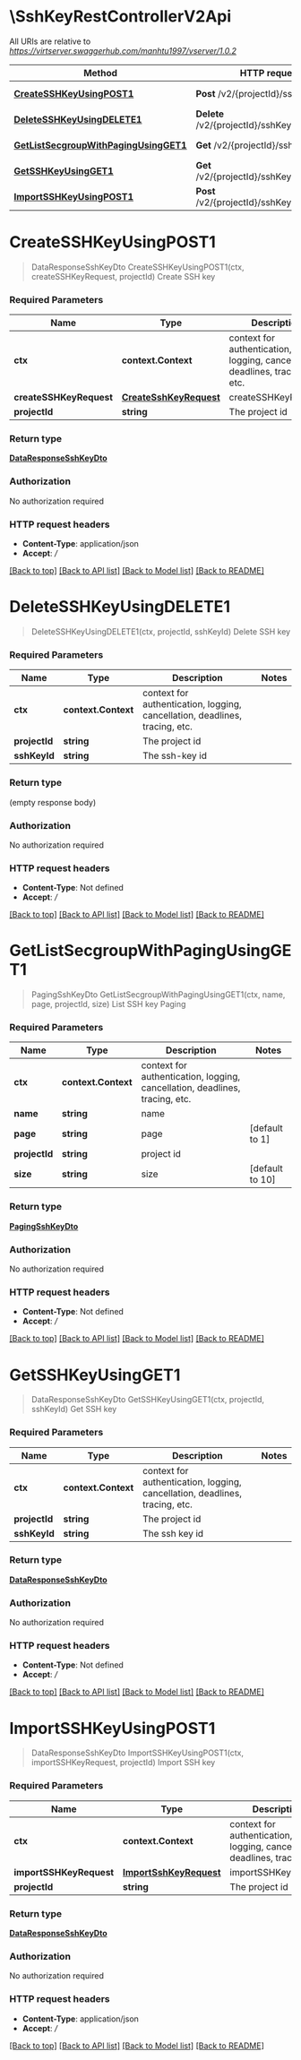 # \SshKeyRestControllerV2Api

All URIs are relative to *https://virtserver.swaggerhub.com/manhtu1997/vserver/1.0.2*

Method | HTTP request | Description
------------- | ------------- | -------------
[**CreateSSHKeyUsingPOST1**](SshKeyRestControllerV2Api.md#CreateSSHKeyUsingPOST1) | **Post** /v2/{projectId}/sshKeys | Create SSH key
[**DeleteSSHKeyUsingDELETE1**](SshKeyRestControllerV2Api.md#DeleteSSHKeyUsingDELETE1) | **Delete** /v2/{projectId}/sshKeys/{sshKeyId} | Delete SSH key
[**GetListSecgroupWithPagingUsingGET1**](SshKeyRestControllerV2Api.md#GetListSecgroupWithPagingUsingGET1) | **Get** /v2/{projectId}/sshKeys | List  SSH key Paging
[**GetSSHKeyUsingGET1**](SshKeyRestControllerV2Api.md#GetSSHKeyUsingGET1) | **Get** /v2/{projectId}/sshKeys/{sshKeyId} | Get SSH key
[**ImportSSHKeyUsingPOST1**](SshKeyRestControllerV2Api.md#ImportSSHKeyUsingPOST1) | **Post** /v2/{projectId}/sshKeys/import | Import SSH key


# **CreateSSHKeyUsingPOST1**
> DataResponseSshKeyDto CreateSSHKeyUsingPOST1(ctx, createSSHKeyRequest, projectId)
Create SSH key

### Required Parameters

Name | Type | Description  | Notes
------------- | ------------- | ------------- | -------------
 **ctx** | **context.Context** | context for authentication, logging, cancellation, deadlines, tracing, etc.
  **createSSHKeyRequest** | [**CreateSshKeyRequest**](CreateSshKeyRequest.md)| createSSHKeyRequest | 
  **projectId** | **string**| The project id | 

### Return type

[**DataResponseSshKeyDto**](DataResponse«SSHKeyDto».md)

### Authorization

No authorization required

### HTTP request headers

 - **Content-Type**: application/json
 - **Accept**: */*

[[Back to top]](#) [[Back to API list]](../README.md#documentation-for-api-endpoints) [[Back to Model list]](../README.md#documentation-for-models) [[Back to README]](../README.md)

# **DeleteSSHKeyUsingDELETE1**
> DeleteSSHKeyUsingDELETE1(ctx, projectId, sshKeyId)
Delete SSH key

### Required Parameters

Name | Type | Description  | Notes
------------- | ------------- | ------------- | -------------
 **ctx** | **context.Context** | context for authentication, logging, cancellation, deadlines, tracing, etc.
  **projectId** | **string**| The project id | 
  **sshKeyId** | **string**| The ssh-key id | 

### Return type

 (empty response body)

### Authorization

No authorization required

### HTTP request headers

 - **Content-Type**: Not defined
 - **Accept**: */*

[[Back to top]](#) [[Back to API list]](../README.md#documentation-for-api-endpoints) [[Back to Model list]](../README.md#documentation-for-models) [[Back to README]](../README.md)

# **GetListSecgroupWithPagingUsingGET1**
> PagingSshKeyDto GetListSecgroupWithPagingUsingGET1(ctx, name, page, projectId, size)
List  SSH key Paging

### Required Parameters

Name | Type | Description  | Notes
------------- | ------------- | ------------- | -------------
 **ctx** | **context.Context** | context for authentication, logging, cancellation, deadlines, tracing, etc.
  **name** | **string**| name | 
  **page** | **string**| page | [default to 1]
  **projectId** | **string**| project id | 
  **size** | **string**| size | [default to 10]

### Return type

[**PagingSshKeyDto**](Paging«SSHKeyDto».md)

### Authorization

No authorization required

### HTTP request headers

 - **Content-Type**: Not defined
 - **Accept**: */*

[[Back to top]](#) [[Back to API list]](../README.md#documentation-for-api-endpoints) [[Back to Model list]](../README.md#documentation-for-models) [[Back to README]](../README.md)

# **GetSSHKeyUsingGET1**
> DataResponseSshKeyDto GetSSHKeyUsingGET1(ctx, projectId, sshKeyId)
Get SSH key

### Required Parameters

Name | Type | Description  | Notes
------------- | ------------- | ------------- | -------------
 **ctx** | **context.Context** | context for authentication, logging, cancellation, deadlines, tracing, etc.
  **projectId** | **string**| The project id | 
  **sshKeyId** | **string**| The ssh key id | 

### Return type

[**DataResponseSshKeyDto**](DataResponse«SSHKeyDto».md)

### Authorization

No authorization required

### HTTP request headers

 - **Content-Type**: Not defined
 - **Accept**: */*

[[Back to top]](#) [[Back to API list]](../README.md#documentation-for-api-endpoints) [[Back to Model list]](../README.md#documentation-for-models) [[Back to README]](../README.md)

# **ImportSSHKeyUsingPOST1**
> DataResponseSshKeyDto ImportSSHKeyUsingPOST1(ctx, importSSHKeyRequest, projectId)
Import SSH key

### Required Parameters

Name | Type | Description  | Notes
------------- | ------------- | ------------- | -------------
 **ctx** | **context.Context** | context for authentication, logging, cancellation, deadlines, tracing, etc.
  **importSSHKeyRequest** | [**ImportSshKeyRequest**](ImportSshKeyRequest.md)| importSSHKeyRequest | 
  **projectId** | **string**| The project id | 

### Return type

[**DataResponseSshKeyDto**](DataResponse«SSHKeyDto».md)

### Authorization

No authorization required

### HTTP request headers

 - **Content-Type**: application/json
 - **Accept**: */*

[[Back to top]](#) [[Back to API list]](../README.md#documentation-for-api-endpoints) [[Back to Model list]](../README.md#documentation-for-models) [[Back to README]](../README.md)

